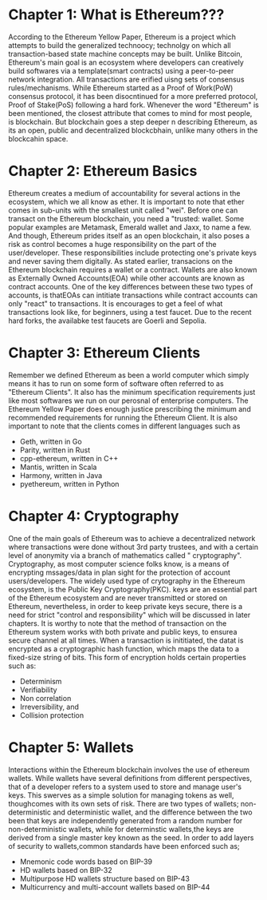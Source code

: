 # Chapter 1: What is Ethereum???

According to the Ethereum Yellow Paper, Ethereum is a project which attempts  to build the generalized technoocy; technolgy on which all transaction-based state machine concepts may be built. Unlike Bitcoin, Ethereum's main goal is an ecosystem where developers can creatively build softwares via a template(smart contracts) using a peer-to-peer network integration.
All transactions are erified uisng sets of consensus rules/mechanisms. While Ethereum started as a Proof of Work(PoW) consensus protocol, it has been disocntinued for a more preferred protocol, Proof of Stake(PoS) following a hard fork. Whenever the word "Ethereum" is been mentioned, the closest attribute that comes to mind for most people, is blockchain. But blockchain goes a step deeper n describing Ethereum, as its an open, public and decentralized blockcbhain, unlike many others in the blockcahin space.


# Chapter 2: Ethereum Basics

Ethereum creates a medium of accountability for several actions in the ecosystem, which we all know as ether. It is important to note that ether comes in sub-units with the smallest unit called "wei". Before one can transact on the Ethereum blockchain, you need a "trusted: wallet. Some popular examples are Metamask, Emerald wallet and Jaxx, to name a few. And though, Ethereum prides itself as an open blockchain, it also poses a risk as control becomes a huge responsibility on the part of the user/developer. These responsibilities include protecting one's private keys and never saving them digitally.
As stated earlier, transacions on the Ethereum blockchain requires a wallet or a contract. Wallets are also known as Externally Owned Accounts(EOA) while other accounts are known as contract accounts. One of the key differences between these two types of accounts, is thatEOAs can intitiate transactions while contract accounts can only "react" to transactions.
It is encourages to get a feel of what transactions look like, for beginners, using a test faucet. Due to the recent hard forks, the availabke test faucets are Goerli and Sepolia.


# Chapter 3: Ethereum Clients

Remember we defined Ethereum as been  a world computer which simply means it has to run on some form of software often referred to as "Ethereum Clients". It also has the minimum specification requirements just like most softwares we run on our perosnal of enterprise computers. The Ethereum Yellow Paper does enough justice prescribing the minimum and recommended requirements for running the Ethereum Client. It is also important to note that the clients comes in different languages such as 

- Geth, written in Go
- Parity, written in Rust
- cpp-ethereum, written in C++
- Mantis, written in Scala
- Harmony, written in Java
- pyethereum, written in Python


# Chapter 4: Cryptography

One of the main goals of Ethereum was to achieve a decentralized network where transactions were done without 3rd party trustees, and with a certain level of anonymity via a branch of mathematics called " cryptography". Cryptography, as most computer science folks know, is a means of encrypting mssages/data in plan sight for the protection of account users/developers. The widely used type of crytography in the Ethereum ecosystem, is the Public Key Cryptography(PKC).
keys are an essential part of the Ethereum ecosystem and are never transmitted or stored on Ethereum, nevertheless, in order to keep private keys secure, there is a need for strict "control and responsibility" which will be discussed in later chapters. It is worthy to note that the method of transaction on the Ethereum system works with both private and public keys, to ensurea secure channel at all times. When a transaction is inititiated, the datat is encrypted as a cryptographic hash function, which maps the data to a fixed-size string of bits. This form of encryption holds certain properties such as:

- Determinism
- Verifiability
- Non correlation
- Irreversibility, and
- Collision protection


# Chapter 5: Wallets

Interactions within the Ethereum blockchain involves the use of ethereum wallets. While wallets have several definitions from different perspectives, that of a developer refers to a system used to store and manage user's keys. This swerves as a simple solution for managing tokens as well, thoughcomes with its own sets of risk. There are two types of wallets; non-deterministic and deterministic wallet, and the difference between the two been that keys are independently generated from a random number for non-deterministic wallets, while for determinstic wallets,the keys are derived from a single master key known as the seed.
In order to add layers of security to wallets,common standards have been enforced such as;

- Mnemonic code words based on BIP-39
- HD wallets based on BIP-32
- Multipurpose HD wallets structure based on BIP-43
- Multicurrency and multi-account wallets based on BIP-44
    
